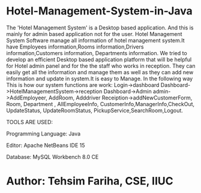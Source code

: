 # Hotel-Management-System-in-Java

The 'Hotel Management System' is a Desktop based application. And this is mainly for admin based application not for the user. Hotel Management System Software manage all information of hotel management system.It have Employees information,Rooms information,Drivers information,Customers information, Departments information. We tried to develop an efficient Desktop based application platform that will be helpful for Hotel admin panel and for the the staff who works in reception. They can easily get all the information and manage them as well as they can add new information and update in system.It is easy to Manage. In the following way This is how our system functions are work: Login->dashboard Dashboard->HotelManagementSystem->reception Dashboard->Admin admin->AddEmployeer, AddRoom, Adddriver Receiption->addNewCustomerForm, Room, Department , AllEmployeeInfo, CustomerInfo,ManagerInfo,CheckOut, UpdateStatus, UpdateRoomStatus, PickupService,SearchRoom,Logout.

TOOLS ARE USED:

Programming Language: Java

Editor: Apache NetBeans IDE 15

Database: MySQL Workbench 8.0 CE

# Author: Tehsim Fariha, CSE, IIUC
